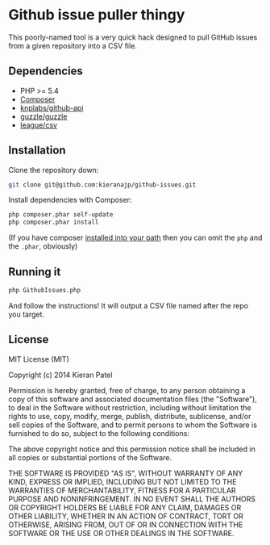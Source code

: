 # Github issue puller thingy

This poorly-named tool is a very quick hack designed to pull GitHub issues from a given repository into a CSV file.

## Dependencies

- PHP >= 5.4
- [Composer](https://getcomposer.org/)
- [knplabs/github-api](https://github.com/knplabs/github-api)
- [guzzle/guzzle](https://github.com/guzzle/guzzle)
- [league/csv](https://github.com/league/csv)

## Installation

Clone the repository down:

```bash
git clone git@github.com:kieranajp/github-issues.git
```

Install dependencies with Composer:

```bash
php composer.phar self-update
php composer.phar install
```

(If you have composer [installed into your path](https://getcomposer.org/doc/00-intro.md#globally) then you can omit the `php` and the `.phar`, obviously)

## Running it

```bash
php GithubIssues.php
```

And follow the instructions! It will output a CSV file named after the repo you target.

## License

MIT License (MIT)

Copyright (c) 2014 Kieran Patel

Permission is hereby granted, free of charge, to any person obtaining a copy
of this software and associated documentation files (the "Software"), to deal
in the Software without restriction, including without limitation the rights
to use, copy, modify, merge, publish, distribute, sublicense, and/or sell
copies of the Software, and to permit persons to whom the Software is
furnished to do so, subject to the following conditions:

The above copyright notice and this permission notice shall be included in
all copies or substantial portions of the Software.

THE SOFTWARE IS PROVIDED "AS IS", WITHOUT WARRANTY OF ANY KIND, EXPRESS OR
IMPLIED, INCLUDING BUT NOT LIMITED TO THE WARRANTIES OF MERCHANTABILITY,
FITNESS FOR A PARTICULAR PURPOSE AND NONINFRINGEMENT. IN NO EVENT SHALL THE
AUTHORS OR COPYRIGHT HOLDERS BE LIABLE FOR ANY CLAIM, DAMAGES OR OTHER
LIABILITY, WHETHER IN AN ACTION OF CONTRACT, TORT OR OTHERWISE, ARISING FROM,
OUT OF OR IN CONNECTION WITH THE SOFTWARE OR THE USE OR OTHER DEALINGS IN
THE SOFTWARE.
